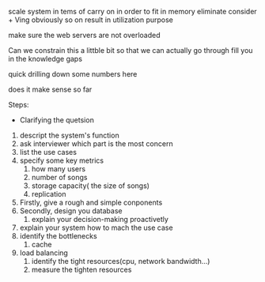 
scale system
in tems of
carry on
in order to
fit in memory
eliminate
consider + Ving
obviously
so on
result in
utilization
purpose

make sure the  web servers are not overloaded

Can we constrain this a littble bit so that we can actually go through 
fill you in the knowledge gaps

quick drilling down some numbers here

does it make sense so far


Steps:

- Clarifying the quetsion
1. descript the system's function
2. ask interviewer which part is the most concern
3. list the use cases
4. specify some key metrics
	1. how many users
	2. number of songs
	3. storage capacity( the size of  songs)
	4. replication
5. Firstly, give a rough and simple conponents
6. Secondly, design you database
	1. explain your decision-making proactivetly
7. explain your system how to mach the use case
8. identify the bottlenecks
	1. cache
9. load balancing
	1. identify the  tight resources(cpu, network bandwidth...)
	2. measure the tighten resources